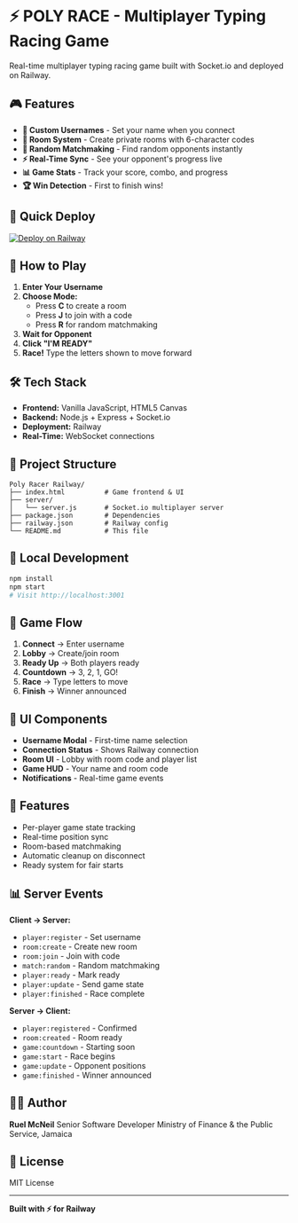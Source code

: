 # ⚡ POLY RACE - Multiplayer Typing Racing Game

Real-time multiplayer typing racing game built with Socket.io and deployed on Railway.

## 🎮 Features

- **👤 Custom Usernames** - Set your name when you connect
- **🎯 Room System** - Create private rooms with 6-character codes
- **🎲 Random Matchmaking** - Find random opponents instantly
- **⚡ Real-Time Sync** - See your opponent's progress live
- **📊 Game Stats** - Track your score, combo, and progress
- **🏆 Win Detection** - First to finish wins!

## 🚀 Quick Deploy

[![Deploy on Railway](https://railway.app/button.svg)](https://railway.app/new)

## 🎯 How to Play

1. **Enter Your Username**
2. **Choose Mode:**
   - Press **C** to create a room
   - Press **J** to join with a code
   - Press **R** for random matchmaking
3. **Wait for Opponent**
4. **Click "I'M READY"**
5. **Race!** Type the letters shown to move forward

## 🛠️ Tech Stack

- **Frontend:** Vanilla JavaScript, HTML5 Canvas
- **Backend:** Node.js + Express + Socket.io
- **Deployment:** Railway
- **Real-Time:** WebSocket connections

## 📁 Project Structure

```
Poly Racer Railway/
├── index.html          # Game frontend & UI
├── server/
│   └── server.js       # Socket.io multiplayer server
├── package.json        # Dependencies
├── railway.json        # Railway config
└── README.md           # This file
```

## 🔧 Local Development

```bash
npm install
npm start
# Visit http://localhost:3001
```

## 📝 Game Flow

1. **Connect** → Enter username
2. **Lobby** → Create/join room
3. **Ready Up** → Both players ready
4. **Countdown** → 3, 2, 1, GO!
5. **Race** → Type letters to move
6. **Finish** → Winner announced

## 🎨 UI Components

- **Username Modal** - First-time name selection
- **Connection Status** - Shows Railway connection
- **Room UI** - Lobby with room code and player list
- **Game HUD** - Your name and room code
- **Notifications** - Real-time game events

## 🔐 Features

- Per-player game state tracking
- Real-time position sync
- Room-based matchmaking
- Automatic cleanup on disconnect
- Ready system for fair starts

## 📊 Server Events

**Client → Server:**
- `player:register` - Set username
- `room:create` - Create new room
- `room:join` - Join with code
- `match:random` - Random matchmaking
- `player:ready` - Mark ready
- `player:update` - Send game state
- `player:finished` - Race complete

**Server → Client:**
- `player:registered` - Confirmed
- `room:created` - Room ready
- `game:countdown` - Starting soon
- `game:start` - Race begins
- `game:update` - Opponent positions
- `game:finished` - Winner announced

## 👨‍💻 Author

**Ruel McNeil**
Senior Software Developer
Ministry of Finance & the Public Service, Jamaica

## 📝 License

MIT License

---

**Built with ⚡ for Railway**
